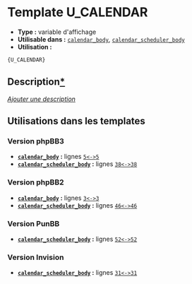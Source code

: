 # Template U_CALENDAR
* __Type :__ variable d'affichage
* __Utilisable dans :__ [`calendar_body`](../tpl/calendar_body.md#readme), [`calendar_scheduler_body`](../tpl/calendar_scheduler_body.md#readme)
* __Utilisation :__

```html
{U_CALENDAR}
```

## Description[*](https://fa-tvars.appspot.com/var/U_CALENDAR)
[*Ajouter une description*](https://fa-tvars.appspot.com/var/U_CALENDAR)

## Utilisations dans les templates

### Version phpBB3
* __[`calendar_body`](../tpl/calendar_body.md#readme) :__ lignes [`5`](../src/prosilver/calendar_body.tpl#L5)[`<->`](../src/prosilver/calendar_body.tpl#L5-L5)[`5`](../src/prosilver/calendar_body.tpl#L5)
* __[`calendar_scheduler_body`](../tpl/calendar_scheduler_body.md#readme) :__ lignes [`38`](../src/prosilver/calendar_scheduler_body.tpl#L38)[`<->`](../src/prosilver/calendar_scheduler_body.tpl#L38-L38)[`38`](../src/prosilver/calendar_scheduler_body.tpl#L38)

### Version phpBB2
* __[`calendar_body`](../tpl/calendar_body.md#readme) :__ lignes [`3`](../src/subsilver/calendar_body.tpl#L3)[`<->`](../src/subsilver/calendar_body.tpl#L3-L3)[`3`](../src/subsilver/calendar_body.tpl#L3)
* __[`calendar_scheduler_body`](../tpl/calendar_scheduler_body.md#readme) :__ lignes [`46`](../src/subsilver/calendar_scheduler_body.tpl#L46)[`<->`](../src/subsilver/calendar_scheduler_body.tpl#L46-L46)[`46`](../src/subsilver/calendar_scheduler_body.tpl#L46)

### Version PunBB
* __[`calendar_scheduler_body`](../tpl/calendar_scheduler_body.md#readme) :__ lignes [`52`](../src/punbb/calendar_scheduler_body.tpl#L52)[`<->`](../src/punbb/calendar_scheduler_body.tpl#L52-L52)[`52`](../src/punbb/calendar_scheduler_body.tpl#L52)

### Version Invision
* __[`calendar_scheduler_body`](../tpl/calendar_scheduler_body.md#readme) :__ lignes [`31`](../src/invision/calendar_scheduler_body.tpl#L31)[`<->`](../src/invision/calendar_scheduler_body.tpl#L31-L31)[`31`](../src/invision/calendar_scheduler_body.tpl#L31)

